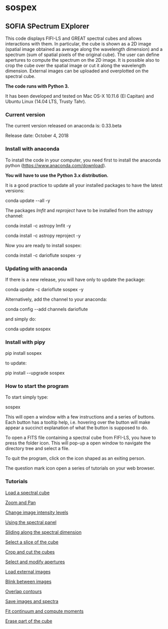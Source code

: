 # sospex

## SOFIA SPectrum EXplorer

This code displays FIFI-LS and GREAT spectral cubes and allows interactions with them.
In particular, the cube is shown as a 2D image (spatial image obtained as
average along the wavelength dimension) and a spectrum (sum of spatial pixels
of the original cube).
The user can define apertures to compute the spectrum on the 2D image.
It is possible also to crop the cube over the spatial image or cut it along
the wavelength dimension.
External images can be uploaded and overplotted on the spectral cube.

**The code runs with Python 3.**

It has been developed and tested on Mac OS-X 10.11.6 (El Capitan) and Ubuntu Linux (14.04 LTS, Trusty Tahr).

### Current version

The current version released on anaconda is: 0.33.beta 

Release date:  October 4, 2018

### Install with anaconda

To install the code in your computer, you need first to install the anaconda
python (https://www.anaconda.com/download).

**You will have to use the Python 3.x distribution.**

It is a good practice to update all your installed packages to have the latest versions:

conda update --all -y

The packages *lmfit* and *reproject* have to be installed from the astropy channel:

conda install -c astropy lmfit -y

conda install -c astropy reproject -y

Now you are ready to install sospex:

conda install -c darioflute sospex -y

### Updating with anaconda

If there is a new release, you will have only to update the package:

conda update -c darioflute sospex -y

Alternatively, add the channel to your anaconda:

conda config --add channels darioflute

and simply do:

conda update sospex

### Install with pipy

pip install sospex

to update:

pip install --upgrade sospex

### How to start the program

To start simply type:

sospex

This will open a window with a few instructions and a series of buttons.
Each button has a tooltip help, i.e. hovering over the button will make appear
a succinct explanation of what the button is supposed to do.

To open a FITS file containing a spectral cube from FIFI-LS, you have to
press the folder icon. This will pop-up a open window to navigate the directory
tree and select a file.

To quit the program, click on the icon shaped as an exiting person.

The question mark icon open a series of tutorials on your web browser.

### Tutorials

[Load a spectral cube](sospex/help/start.ipynb)

[Zoom and Pan](sospex/help/zoom.ipynb)

[Change image intensity levels](sospex/help/intensity.ipynb)

[Using the spectral panel](sospex/help/specpanel.ipynb)

[Sliding along the spectral dimension](sospex/help/slider.ipynb)

[Select a slice of the cube](sospex/help/slice.ipynb)

[Crop and cut the cubes](sospex/help/cutcrop.ipynb)

[Select and modify apertures](sospex/help/apertures.ipynb)

[Load external images](sospex/help/extimages.ipynb)

[Blink between images](sospex/help/blink.ipynb)

[Overlap contours](sospex/help/contours.ipynb)

[Save images and spectra](sospex/help/save.ipynb)

[Fit continuum and compute moments](sospex/help/moments.ipynb)

[Erase part of the cube](sospex/help/erase.ipynb)
